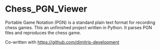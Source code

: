 # Chess_PGN_Viewer
Portable Game Notation (PGN) is a standard plain text format for recording chess games. This an unfinished project written in Python. It parses PGN files and reproduces the chess game.

Co-written with https://github.com/dimitris-development
